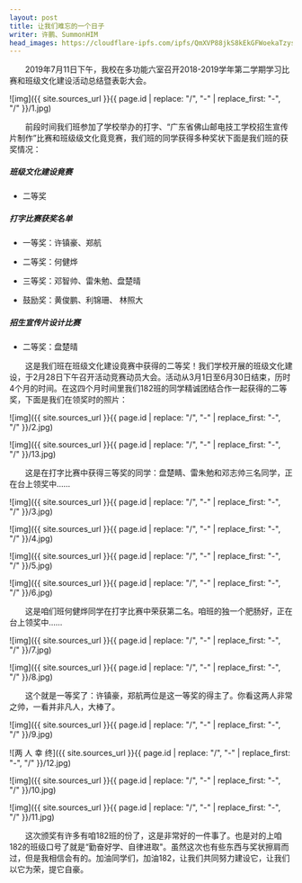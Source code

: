 ```yaml
---
layout: post
title: 让我们难忘的一个日子
writer: 许鹏、SummonHIM
head_images: https://cloudflare-ipfs.com/ipfs/QmXVP88jkS8kEkGFWoekaTzys7jfnf9RMwdDcXfXENNp1B/2019-07-12-you-shi-ban-jiang/1.jpg
---
```

&emsp;&emsp;2019年7月11日下午，我校在多功能六室召开2018-2019学年第二学期学习比赛和班级文化建设活动总结暨表彰大会。

![img]({{ site.sources_url }}{{ page.id | replace: "/", "-" | replace_first: "-", "/" }}/1.jpg)

&emsp;&emsp;前段时间我们班参加了学校举办的打字、“广东省佛山邮电技工学校招生宣传片制作”比赛和班级级文化竟竞赛，我们班的同学获得多种奖状下面是我们班的获奖情况：

##### 班级文化建设竟赛
- 二等奖

##### 打字比赛获奖名单

- 一等奖：许镇豪、郑航

- 二等奖：何健烨

- 三等奖：邓智帅、雷朱勉、盘楚晴

- 鼓励奖：黄俊鹏、利锦珊、 林照大

##### 招生宣传片设计比赛

- 二等奖：盘楚晴

&emsp;&emsp;这是我们班在班级文化建设竟赛中获得的二等奖！我们学校开展的班级文化建设，于2月28日下午召开活动竞赛动员大会。活动从3月1日至6月30日结束，历时4个月的时间。在这四个月时间里我们182班的同学精诚团结合作一起获得的二等奖，下面是我们在领奖时的照片：

![img]({{ site.sources_url }}{{ page.id | replace: "/", "-" | replace_first: "-", "/" }}/2.jpg)

![img]({{ site.sources_url }}{{ page.id | replace: "/", "-" | replace_first: "-", "/" }}/13.jpg)

&emsp;&emsp;这是在打字比赛中获得三等奖的同学：盘楚睛、雷朱勉和邓志帅三名同学，正在台上领奖中……

![img]({{ site.sources_url }}{{ page.id | replace: "/", "-" | replace_first: "-", "/" }}/3.jpg)

![img]({{ site.sources_url }}{{ page.id | replace: "/", "-" | replace_first: "-", "/" }}/4.jpg)

![img]({{ site.sources_url }}{{ page.id | replace: "/", "-" | replace_first: "-", "/" }}/5.jpg)

![img]({{ site.sources_url }}{{ page.id | replace: "/", "-" | replace_first: "-", "/" }}/6.jpg)

&emsp;&emsp;这是咱们班何健烨同学在打字比赛中荣获第二名。咱班的独一个肥肠好，正在台上领奖中……

![img]({{ site.sources_url }}{{ page.id | replace: "/", "-" | replace_first: "-", "/" }}/7.jpg)

![img]({{ site.sources_url }}{{ page.id | replace: "/", "-" | replace_first: "-", "/" }}/8.jpg)

&emsp;&emsp;这个就是一等奖了：许镇豪，郑航两位是这一等奖的得主了。你看这两人非常之帅，一看并非凡人，大棒了。

![img]({{ site.sources_url }}{{ page.id | replace: "/", "-" | replace_first: "-", "/" }}/9.jpg)

![两 人 幸 终]({{ site.sources_url }}{{ page.id | replace: "/", "-" | replace_first: "-", "/" }}/12.jpg)

![img]({{ site.sources_url }}{{ page.id | replace: "/", "-" | replace_first: "-", "/" }}/10.jpg)

![img]({{ site.sources_url }}{{ page.id | replace: "/", "-" | replace_first: "-", "/" }}/11.jpg)

&emsp;&emsp;这次颁奖有许多有咱182班的份了，这是非常好的一件事了。也是对的上咱182的班级口号了就是“勤奋好学、自律进取"。虽然这次也有些东西与奖状擦肩而过，但是我相信会有的。加油同学们，加油182，让我们共同努力建设它，让我们以它为荣，提它自豪。
